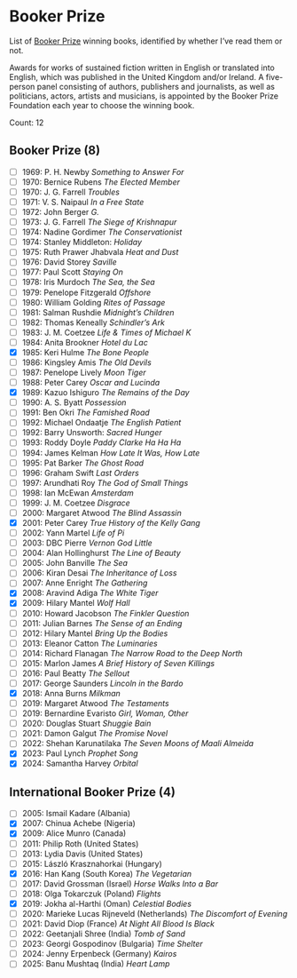 # Booker Prize

List of [Booker Prize](https://thebookerprizes.com/) winning books, identified
by whether I’ve read them or not.

Awards for works of sustained fiction written in English or translated into
English, which was published in the United Kingdom and/or Ireland. A
five-person panel consisting of authors, publishers and journalists, as well
as politicians, actors, artists and musicians, is appointed by the Booker
Prize Foundation each year to choose the winning book.

Count: 12

## Booker Prize (8)

- [ ] 1969: P. H. Newby _Something to Answer For_
- [ ] 1970: Bernice Rubens _The Elected Member_
- [ ] 1970: J. G. Farrell _Troubles_
- [ ] 1971: V. S. Naipaul _In a Free State_
- [ ] 1972: John Berger _G._
- [ ] 1973: J. G. Farrell _The Siege of Krishnapur_
- [ ] 1974: Nadine Gordimer _The Conservationist_
- [ ] 1974: Stanley Middleton: _Holiday_
- [ ] 1975: Ruth Prawer Jhabvala _Heat and Dust_
- [ ] 1976: David Storey _Saville_
- [ ] 1977: Paul Scott _Staying On_
- [ ] 1978: Iris Murdoch _The Sea, the Sea_
- [ ] 1979: Penelope Fitzgerald _Offshore_
- [ ] 1980: William Golding _Rites of Passage_
- [ ] 1981: Salman Rushdie _Midnight’s Children_
- [ ] 1982: Thomas Keneally _Schindler’s Ark_
- [ ] 1983: J. M. Coetzee _Life & Times of Michael K_
- [ ] 1984: Anita Brookner _Hotel du Lac_
- [x] 1985: Keri Hulme _The Bone People_
- [ ] 1986: Kingsley Amis _The Old Devils_
- [ ] 1987: Penelope Lively _Moon Tiger_
- [ ] 1988: Peter Carey _Oscar and Lucinda_
- [x] 1989: Kazuo Ishiguro _The Remains of the Day_
- [ ] 1990: A. S. Byatt _Possession_
- [ ] 1991: Ben Okri _The Famished Road_
- [ ] 1992: Michael Ondaatje _The English Patient_
- [ ] 1992: Barry Unsworth: _Sacred Hunger_
- [ ] 1993: Roddy Doyle _Paddy Clarke Ha Ha Ha_
- [ ] 1994: James Kelman _How Late It Was, How Late_
- [ ] 1995: Pat Barker _The Ghost Road_
- [ ] 1996: Graham Swift _Last Orders_
- [ ] 1997: Arundhati Roy _The God of Small Things_
- [ ] 1998: Ian McEwan _Amsterdam_
- [ ] 1999: J. M. Coetzee _Disgrace_
- [ ] 2000: Margaret Atwood _The Blind Assassin_
- [x] 2001: Peter Carey _True History of the Kelly Gang_
- [ ] 2002: Yann Martel _Life of Pi_
- [ ] 2003: DBC Pierre _Vernon God Little_
- [ ] 2004: Alan Hollinghurst _The Line of Beauty_
- [ ] 2005: John Banville _The Sea_
- [ ] 2006: Kiran Desai _The Inheritance of Loss_
- [ ] 2007: Anne Enright _The Gathering_
- [x] 2008: Aravind Adiga _The White Tiger_
- [x] 2009: Hilary Mantel _Wolf Hall_
- [ ] 2010: Howard Jacobson _The Finkler Question_
- [ ] 2011: Julian Barnes _The Sense of an Ending_
- [ ] 2012: Hilary Mantel _Bring Up the Bodies_
- [ ] 2013: Eleanor Catton _The Luminaries_
- [ ] 2014: Richard Flanagan _The Narrow Road to the Deep North_
- [ ] 2015: Marlon James _A Brief History of Seven Killings_
- [ ] 2016: Paul Beatty _The Sellout_
- [ ] 2017: George Saunders _Lincoln in the Bardo_
- [x] 2018: Anna Burns _Milkman_
- [ ] 2019: Margaret Atwood _The Testaments_
- [ ] 2019: Bernardine Evaristo _Girl, Woman, Other_
- [ ] 2020: Douglas Stuart _Shuggie Bain_
- [ ] 2021: Damon Galgut _The Promise Novel_
- [ ] 2022: Shehan Karunatilaka _The Seven Moons of Maali Almeida_
- [x] 2023: Paul Lynch _Prophet Song_
- [x] 2024: Samantha Harvey _Orbital_

## International Booker Prize (4)

- [ ] 2005: Ismail Kadare (Albania)
- [x] 2007: Chinua Achebe (Nigeria)
- [x] 2009: Alice Munro (Canada)
- [ ] 2011: Philip Roth (United States)
- [ ] 2013: Lydia Davis (United States)
- [ ] 2015: László Krasznahorkai (Hungary)
- [x] 2016: Han Kang (South Korea) _The Vegetarian_
- [ ] 2017: David Grossman (Israel) _Horse Walks Into a Bar_
- [ ] 2018: Olga Tokarczuk (Poland) _Flights_
- [x] 2019: Jokha al-Harthi (Oman) _Celestial Bodies_
- [ ] 2020: Marieke Lucas Rijneveld (Netherlands) _The Discomfort of Evening_
- [ ] 2021: David Diop (France) _At Night All Blood Is Black_
- [ ] 2022: Geetanjali Shree (India) _Tomb of Sand_
- [ ] 2023: Georgi Gospodinov (Bulgaria) _Time Shelter_
- [ ] 2024: Jenny Erpenbeck (Germany) _Kairos_
- [ ] 2025: Banu Mushtaq (India) _Heart Lamp_
